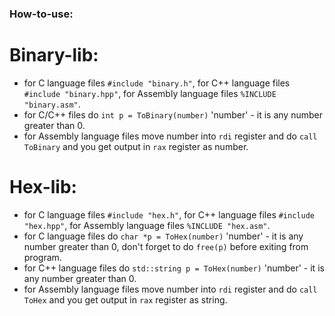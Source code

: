 ### How-to-use:
  
# Binary-lib:
  * for C language files `#include "binary.h"`, for C++ language files `#include "binary.hpp"`, for Assembly language files `%INCLUDE "binary.asm"`.
  * for C/C++ files do `int p = ToBinary(number)` 'number' - it is any number greater than 0.
  * for Assembly language files move number into `rdi` register and do `call ToBinary` and you get output in `rax` register as number.
# Hex-lib:
  * for C language files `#include "hex.h"`, for C++ language files `#include "hex.hpp"`, for Assembly language files `%INCLUDE "hex.asm"`.
  * for C language files do `char *p = ToHex(number)` 'number' - it is any number greater than 0, don't forget to do `free(p)` before exiting from program.
  * for C++ language files do `std::string p = ToHex(number)` 'number' - it is any number greater than 0.
  * for Assembly language files move number into `rdi` register and do `call ToHex` and you get output in `rax` register as string.
